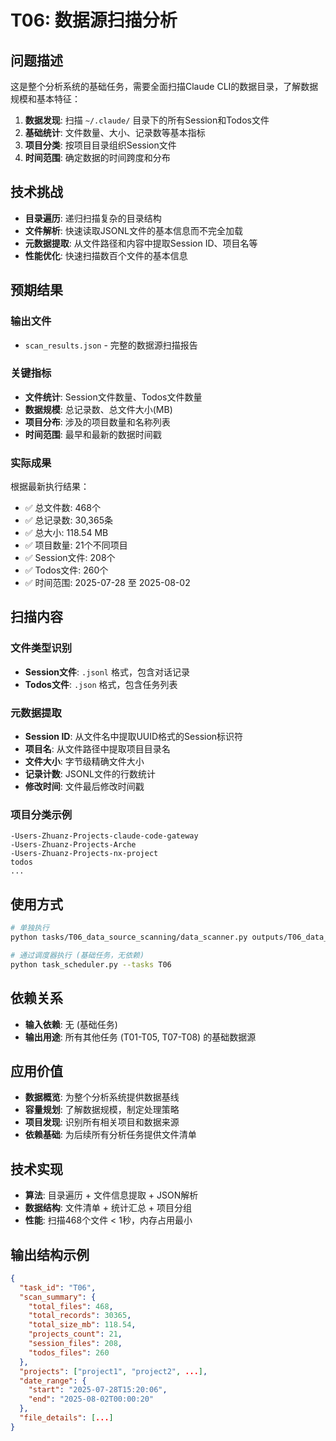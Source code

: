 # T06: 数据源扫描分析

## 问题描述

这是整个分析系统的基础任务，需要全面扫描Claude CLI的数据目录，了解数据规模和基本特征：

1. **数据发现**: 扫描 `~/.claude/` 目录下的所有Session和Todos文件
2. **基础统计**: 文件数量、大小、记录数等基本指标
3. **项目分类**: 按项目目录组织Session文件
4. **时间范围**: 确定数据的时间跨度和分布

## 技术挑战

- **目录遍历**: 递归扫描复杂的目录结构
- **文件解析**: 快速读取JSONL文件的基本信息而不完全加载
- **元数据提取**: 从文件路径和内容中提取Session ID、项目名等
- **性能优化**: 快速扫描数百个文件的基本信息

## 预期结果

### 输出文件
- `scan_results.json` - 完整的数据源扫描报告

### 关键指标
- **文件统计**: Session文件数量、Todos文件数量
- **数据规模**: 总记录数、总文件大小(MB)
- **项目分布**: 涉及的项目数量和名称列表
- **时间范围**: 最早和最新的数据时间戳

### 实际成果
根据最新执行结果：
- ✅ 总文件数: 468个
- ✅ 总记录数: 30,365条
- ✅ 总大小: 118.54 MB
- ✅ 项目数量: 21个不同项目
- ✅ Session文件: 208个
- ✅ Todos文件: 260个
- ✅ 时间范围: 2025-07-28 至 2025-08-02

## 扫描内容

### 文件类型识别
- **Session文件**: `.jsonl` 格式，包含对话记录
- **Todos文件**: `.json` 格式，包含任务列表

### 元数据提取
- **Session ID**: 从文件名中提取UUID格式的Session标识符
- **项目名**: 从文件路径中提取项目目录名
- **文件大小**: 字节级精确文件大小
- **记录计数**: JSONL文件的行数统计
- **修改时间**: 文件最后修改时间戳

### 项目分类示例
```
-Users-Zhuanz-Projects-claude-code-gateway
-Users-Zhuanz-Projects-Arche
-Users-Zhuanz-Projects-nx-project
todos
...
```

## 使用方式

```bash
# 单独执行
python tasks/T06_data_source_scanning/data_scanner.py outputs/T06_data_scan

# 通过调度器执行 (基础任务，无依赖)
python task_scheduler.py --tasks T06
```

## 依赖关系

- **输入依赖**: 无 (基础任务)
- **输出用途**: 所有其他任务 (T01-T05, T07-T08) 的基础数据源

## 应用价值

- **数据概览**: 为整个分析系统提供数据基线
- **容量规划**: 了解数据规模，制定处理策略
- **项目发现**: 识别所有相关项目和数据来源
- **依赖基础**: 为后续所有分析任务提供文件清单

## 技术实现

- **算法**: 目录遍历 + 文件信息提取 + JSON解析
- **数据结构**: 文件清单 + 统计汇总 + 项目分组
- **性能**: 扫描468个文件 < 1秒，内存占用最小

## 输出结构示例

```json
{
  "task_id": "T06",
  "scan_summary": {
    "total_files": 468,
    "total_records": 30365,
    "total_size_mb": 118.54,
    "projects_count": 21,
    "session_files": 208,
    "todos_files": 260
  },
  "projects": ["project1", "project2", ...],
  "date_range": {
    "start": "2025-07-28T15:20:06",
    "end": "2025-08-02T00:00:20"
  },
  "file_details": [...]
}
```